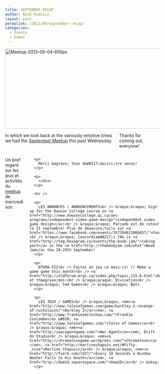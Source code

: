 ```yaml
---
title: SEPTEMBER RECAP
author: Nick Rudzicz
layout: post
permalink: /2013/09/september-recap/
categories:
  - Events
  - Games
---
```

<img src="{{ site.baseurl }}/{{ site.oldwpdir }}/uploads/2013/09/Meetup-2013-09-04-650px.jpg" alt="Meetup-2013-09-04-650px" width="650" height="259" class="aligncenter size-full wp-image-1779" />

<div class="large-6 columns ">
  <p>
    In which we look back at the variously emotive times we had the <a href="{{ site.baseurl }}/2013/08/september-meetup/">September Meetup</a> this past Wednesday.
  </p>
  
  <p>
    Thanks for coming out, everyone!
  </p>
  
  <p>
    </div><div class="large-6 columns ">
      <p>
        Un bref regard sur les jeux et activit&eacute;s du <a href="{{ site.baseurl }}/2013/08/september-meetup/">meetup</a> de mercredi soir.
      </p>
      
      <p>
        Merci &agrave; tous d&#8217;&ecirc;tre venus!
      </p>
      
      <p>
        </div>
      </p>
      
      <hr />
      
      <p>
        LES ANNONCES / ANNOUNCEMENTS<br /> &raquo;&raquo; Sign up for the Dawson College course on <a href="http://www.dawsoncollege.qc.ca/aec-programs/independent-video-game-design">independent video game design</a>!<br /> &raquo;&raquo; Parcade est de retour le 21 septembre! Plus de d&eacute;tails sur <a href="https://www.facebook.com/events/357394621060457/">Facebook</a>!<br /> &raquo;&raquo; Concordia&#8217;s TAG is <a href="http://tag.hexagram.ca/events/the-boob-jam/">taking part</a> in the <a href="http://theboobjam.com/what">Boob Jam</a> the 28-29th September!
      </p>
      
      <p>
        DTGMA-VII<br /> Faites un jeu ce mois-ci! // Make a game game this month!<br /> <a href="http://oldforum.mrgs.ca/index.php/topic,115.0.html">D&eacute;tails</a> et th&egrave;mes:<br /> &raquo;&raquo; Divination<br /> &raquo;&raquo; Sad Games<br /> &raquo;&raquo; Bats
      </p>
      
      <p>
        LES JEUX / GAMES<br /> &raquo;&raquo; <em><a href="http://www.talesofgames.com/game/barkley-2-revenge-of-cuchulainn/">Barkley 2</a></em>, <a href="http://www.frankiesmileshow.com/">Frankie Coulombe</a> &#038; <a href="http://www.talesofgames.com/">Tales of Games</a><br /> &raquo;&raquo; <em><a href="http://waragentgame.com/">War Agent</a></em>, Drift On Studio<br /> &raquo;&raquo; <em><a href="http://chromatosegame.wordpress.com/">Chromatose</a></em>, <a href="http://martinechapuis.net/#Fifty-_nine">Martine Chapuis</a><br /> &raquo;&raquo; <em><a href="http://fserb.com/ld27/">Every 10 Seconds a Window Washer Falls to His Death</a></em>, <a href="http://dom2d.squarespace.com/">Dom2D</a><br /> &nbsp;
      </p>